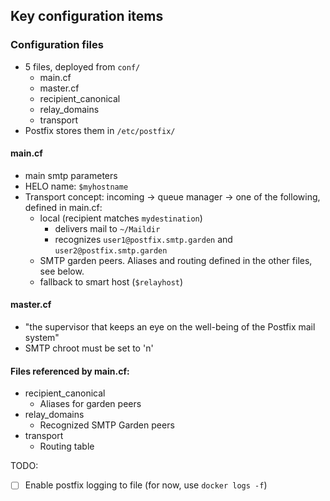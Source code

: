 ## Key configuration items

### Configuration files
- 5 files, deployed from `conf/`
  - main.cf
  - master.cf
  - recipient_canonical
  - relay_domains
  - transport
- Postfix stores them in `/etc/postfix/`
#### main.cf
- main smtp parameters
- HELO name: `$myhostname`
- Transport concept: incoming -> queue manager -> one of the following, defined in main.cf:
  - local (recipient matches `mydestination`)
    - delivers mail to `~/Maildir`
    - recognizes `user1@postfix.smtp.garden` and `user2@postfix.smtp.garden`
  - SMTP garden peers.  Aliases and routing defined in the other files, see below.
  - fallback to smart host (`$relayhost`)
#### master.cf
- "the supervisor that keeps an eye on the well-being of the Postfix mail system"
- SMTP chroot must be set to 'n'
#### Files referenced by main.cf:
- recipient_canonical
  - Aliases for garden peers
- relay_domains
  - Recognized SMTP Garden peers 
- transport
  - Routing table

TODO:
- [ ] Enable postfix logging to file (for now, use `docker logs -f`)
